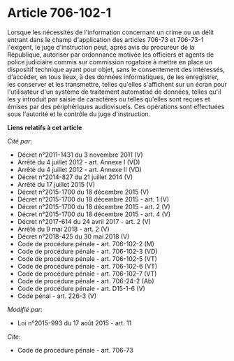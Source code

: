 # Article 706-102-1

Lorsque les nécessités de l'information concernant un crime ou un délit entrant dans le champ d'application des articles
706-73 et 706-73-1 l'exigent, le juge d'instruction peut, après avis du procureur de la République, autoriser par ordonnance
motivée les officiers et agents de police judiciaire commis sur commission rogatoire à mettre en place un dispositif
technique ayant pour objet, sans le consentement des intéressés, d'accéder, en tous lieux, à des données informatiques, de
les enregistrer, les conserver et les transmettre, telles qu'elles s'affichent sur un écran pour l'utilisateur d'un système
de traitement automatisé de données, telles qu'il les y introduit par saisie de caractères ou telles qu'elles sont reçues et
émises par des périphériques audiovisuels. Ces opérations sont effectuées sous l'autorité et le contrôle du juge
d'instruction.

**Liens relatifs à cet article**

_Cité par_:

  - Décret n°2011-1431 du 3 novembre 2011 (V)
  - Arrêté du 4 juillet 2012 - art. Annexe I (VD)
  - Arrêté du 4 juillet 2012 - art. Annexe II (VD)
  - Décret n°2014-827 du 21 juillet 2014 (V)
  - Arrêté du 17 juillet 2015 (V)
  - Décret n°2015-1700 du 18 décembre 2015 (V)
  - Décret n°2015-1700 du 18 décembre 2015 - art. 1 (V)
  - Décret n°2015-1700 du 18 décembre 2015 - art. 2 (V)
  - Décret n°2015-1700 du 18 décembre 2015 - art. 4 (V)
  - Décret n°2017-614 du 24 avril 2017 - art. 2 (V)
  - Arrêté du 9 mai 2018 - art. 2 (V)
  - Décret n°2018-425 du 30 mai 2018 (V)
  - Code de procédure pénale - art. 706-102-2 (M)
  - Code de procédure pénale - art. 706-102-3 (VD)
  - Code de procédure pénale - art. 706-102-5 (VT)
  - Code de procédure pénale - art. 706-102-6 (VT)
  - Code de procédure pénale - art. 706-102-7 (VT)
  - Code de procédure pénale - art. 706-24-2 (Ab)
  - Code de procédure pénale - art. D15-1-6 (V)
  - Code pénal - art. 226-3 (V)

_Modifié par_:

  - Loi n°2015-993 du 17 août 2015 - art. 11

_Cite_:

  - Code de procédure pénale - art. 706-73
